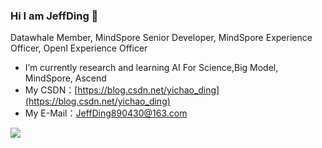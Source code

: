 ### Hi I am JeffDing 👋

Datawhale Member, MindSpore Senior Developer, MindSpore Experience Officer, OpenI Experience Officer

- I’m currently research and learning AI For Science,Big Model, MindSpore, Ascend
- My CSDN：[https://blog.csdn.net/yichao_ding](https://blog.csdn.net/yichao_ding)
- My E-Mail：[JeffDing890430@163.com](JeffDing890430@163.com)

![](https://github-readme-stats.vercel.app/api?username=mayandev)


<!--**Mayandev/Mayandev** is a ✨ _special_ ✨ repository because its `README.md` (this file) appears on your GitHub profile.

Here are some ideas to get you started:

- 🔭 I’m currently working on ...
- 🌱 I’m currently learning ...
- 👯 I’m looking to collaborate on ...
- 🤔 I’m looking for help with ...
- 💬 Ask me about ...
- 📫 How to reach me: ...
- 😄 Pronouns: ...
- ⚡ Fun fact: ...
-->


